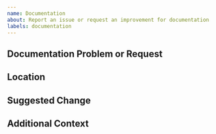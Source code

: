 ```yaml
---
name: Documentation
about: Report an issue or request an improvement for documentation
labels: documentation
---
```


## Documentation Problem or Request
<!-- Describe the documentation issue or improvement you are suggesting. -->

## Location
<!-- Where in the documentation does this issue occur? (file, section, link, etc.) -->

## Suggested Change
<!-- What would you like to see changed or added? -->

## Additional Context
<!-- Add any other context or screenshots about the documentation issue here. -->

<!-- Thank you for helping us improve the documentation for SPH Report Cleanup! -->
